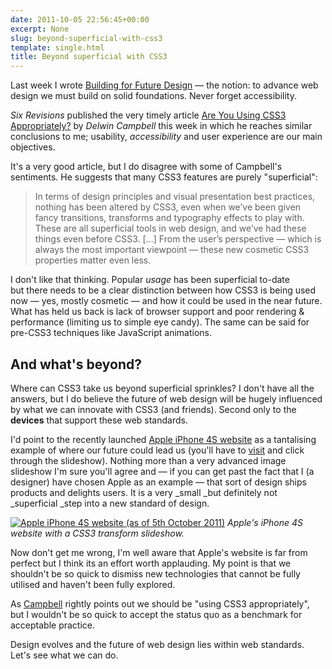 ```yaml
---
date: 2011-10-05 22:56:45+00:00
excerpt: None
slug: beyond-superficial-with-css3
template: single.html
title: Beyond superficial with CSS3
---
```


Last week I wrote [Building for Future Design](/2011/10/01/building-for-future-design/) — the notion: to advance web design we must build on solid foundations. Never forget accessibility.

_Six Revisions_ published the very timely article [Are You Using CSS3 Appropriately?](http://sixrevisions.com/css/using-css3-appropriately/#comment-129212) by _Delwin Campbell_ this week in which he reaches similar conclusions to me; usability, _accessibility_ and user experience are our main objectives.

It's a very good article, but I do disagree with some of Campbell's sentiments. He suggests that many CSS3 features are purely "superficial":

> In terms of design principles and visual presentation best practices, nothing has been altered by CSS3, even when we’ve been given fancy transitions, transforms and typography effects to play with. These are all superficial tools in web design, and we’ve had these things even before CSS3. [...] From the user’s perspective — which is always the most important viewpoint — these new cosmetic CSS3 properties matter even less.

I don't like that thinking. Popular _usage_ has been superficial to-date but there needs to be a clear distinction between how CSS3 is being used now — yes, mostly cosmetic — and how it could be used in the near future. What has held us back is lack of browser support and poor rendering & performance (limiting us to simple eye candy). The same can be said for pre-CSS3 techniques like JavaScript animations.

## And what's beyond?

Where can CSS3 take us beyond superficial sprinkles? I don't have all the answers, but I do believe the future of web design will be hugely influenced by what we can innovate with CSS3 (and friends). Second only to the **devices** that support these web standards.

I'd point to the recently launched [Apple iPhone 4S website](http://www.apple.com/iphone/) as a tantalising example of where our future could lead us (you'll have to [visit](http://www.apple.com/iphone/) and click through the slideshow). Nothing more than a very advanced image slideshow I'm sure you'll agree and — if you can get past the fact that I (a designer) have chosen Apple as an example — that sort of design ships products and delights users. It is a very _small _but definitely not _superficial _step into a new standard of design.

[![Apple iPhone 4S website (as of 5th October 2011)](/images/2011/10/appleiphone4s.png)](http://www.apple.com/iphone/)
_Apple's iPhone 4S website with a CSS3 transform slideshow._

Now don't get me wrong, I'm well aware that Apple's website is far from perfect but I think its an effort worth applauding. My point is that we shouldn't be so quick to dismiss new technologies that cannot be fully utilised and haven't been fully explored.

As [Campbell](http://sixrevisions.com/css/using-css3-appropriately/#comment-129212) rightly points out we should be "using CSS3 appropriately", but I wouldn't be so quick to accept the status quo as a benchmark for acceptable practice.

Design evolves and the future of web design lies within web standards. Let's see what we can do.

